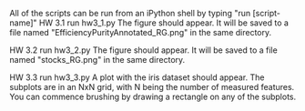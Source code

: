 All of the scripts can be run from an iPython shell by typing "run [script-name]"
HW 3.1
	run hw3_1.py
	The figure should appear. It will be saved to a file named "EfficiencyPurityAnnotated_RG.png" in the same directory.

HW 3.2
	run hw3_2.py
	The figure should appear. It will be saved to a file named "stocks_RG.png" in the same directory.

HW 3.3
	run hw3_3.py
	A plot with the iris dataset should appear. The subplots are in an NxN grid, with N being the number of measured features. You can commence brushing by drawing a rectangle on any of the subplots.